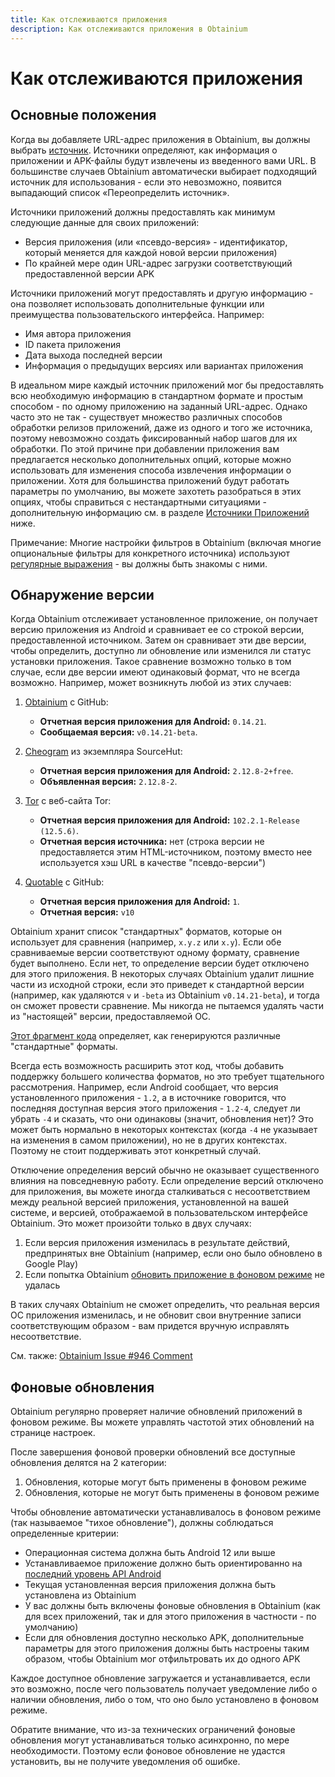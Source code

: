 ```yaml
---
title: Как отслеживаются приложения
description: Как отслеживаются приложения в Obtainium
---
```


# Как отслеживаются приложения

## Основные положения

Когда вы добавляете URL-адрес приложения в Obtainium, вы должны выбрать [источник](sources.ru.md). Источники определяют, как информация о приложении и APK-файлы будут извлечены из введенного вами URL. В большинстве случаев Obtainium автоматически выбирает подходящий источник для использования - если это невозможно, появится выпадающий список «Переопределить источник».

Источники приложений должны предоставлять как минимум следующие данные для своих приложений:

- Версия приложения (или «псевдо-версия» - идентификатор, который меняется для каждой новой версии приложения)
- По крайней мере один URL-адрес загрузки соответствующий предоставленной версии APK

Источники приложений могут предоставлять и другую информацию - она позволяет использовать дополнительные функции или преимущества пользовательского интерфейса. Например:

- Имя автора приложения
- ID пакета приложения
- Дата выхода последней версии
- Информация о предыдущих версиях или вариантах приложения

В идеальном мире каждый источник приложений мог бы предоставлять всю необходимую информацию в стандартном формате и простым способом - по одному приложению на заданный URL-адрес. Однако часто это не так - существует множество различных способов обработки релизов приложений, даже из одного и того же источника, поэтому невозможно создать фиксированный набор шагов для их обработки. По этой причине при добавлении приложения вам предлагается несколько дополнительных опций, которые можно использовать для изменения способа извлечения информации о приложении. Хотя для большинства приложений будут работать параметры по умолчанию, вы можете захотеть разобраться в этих опциях, чтобы справиться с нестандартными ситуациями - дополнительную информацию см. в разделе [Источники Приложений](sources.ru.md) ниже.

Примечание: Многие настройки фильтров в Obtainium (включая многие опциональные фильтры для конкретного источника) используют [регулярные выражения](https://developer.mozilla.org/en-US/docs/Web/JavaScript/Guide/Regular_Expressions) - вы должны быть знакомы с ними.

## Обнаружение версии

Когда Obtainium отслеживает установленное приложение, он получает версию приложения из Android и сравнивает ее со строкой версии, предоставленной источником. Затем он сравнивает эти две версии, чтобы определить, доступно ли обновление или изменился ли статус установки приложения. Такое сравнение возможно только в том случае, если две версии имеют одинаковый формат, что не всегда возможно. Например, может возникнуть любой из этих случаев:

1. [Obtainium](https://github.com/ImranR98/Obtainium/releases/tag/v0.14.21-beta) с GitHub:

    - **Отчетная версия приложения для Android:** `0.14.21`.
    - **Сообщаемая версия:** `v0.14.21-beta`. 

2. [Cheogram](https://git.singpolyma.net/cheogram-android/refs/2.12.8-2) из экземпляра SourceHut:

    - **Отчетная версия приложения для Android:** `2.12.8-2+free`.
    - **Объявленная версия:** `2.12.8-2`.

3. [Tor](https://www.torproject.org/download/) с веб-сайта Tor:

    - **Отчетная версия приложения для Android:** `102.2.1-Release (12.5.6)`.
    - **Отчетная версия источника:** нет (строка версии не предоставляется этим HTML-источником, поэтому вместо нее используется хэш URL в качестве "псевдо-версии")

4. [Quotable](https://github.com/Lijukay/Qwotable/releases/tag/v10) с GitHub:

    - **Отчетная версия приложения для Android:** `1`.
    - **Отчетная версия:** `v10`

Obtainium хранит список "стандартных" форматов, которые он использует для сравнения (например, `x.y.z` или `x.y`). Если обе сравниваемые версии соответствуют одному формату, сравнение будет выполнено. Если нет, то определение версии будет отключено для этого приложения. В некоторых случаях Obtainium удалит лишние части из исходной строки, если это приведет к стандартной версии (например, как удаляются `v` и `-beta` из Obtainium `v0.14.21-beta`), и тогда он сможет провести сравнение. Мы никогда не пытаемся удалять части из "настоящей" версии, предоставляемой ОС.

[Этот фрагмент кода](https://github.com/ImranR98/Obtainium/blob/main/lib/providers/apps_provider.dart#L64) определяет, как генерируются различные "стандартные" форматы.

Всегда есть возможность расширить этот код, чтобы добавить поддержку большего количества форматов, но это требует тщательного рассмотрения. Например, если Android сообщает, что версия установленного приложения - `1.2`, а в источнике говорится, что последняя доступная версия этого приложения - `1.2-4`, следует ли убрать `-4` и сказать, что они одинаковы (значит, обновления нет)? Это может быть нормально в некоторых контекстах (когда `-4` не указывает на изменения в самом приложении), но не в других контекстах. Поэтому не стоит поддерживать этот конкретный случай.

Отключение определения версий обычно не оказывает существенного влияния на повседневную работу. Если определение версий отключено для приложения, вы можете иногда сталкиваться с несоответствием между реальной версией приложения, установленной на вашей системе, и версией, отображаемой в пользовательском интерфейсе Obtainium. Это может произойти только в двух случаях:

1. Если версия приложения изменилась в результате действий, предпринятых вне Obtainium (например, если оно было обновлено в Google Play)
2. Если попытка Obtainium [обновить приложение в фоновом режиме](#фоновые-обновления) не удалась

В таких случаях Obtainium не сможет определить, что реальная версия ОС приложения изменилась, и не обновит свои внутренние записи соответствующим образом - вам придется вручную исправлять несоответствие.

См. также: [Obtainium Issue #946 Comment](https://github.com/ImranR98/Obtainium/issues/946#issuecomment-1741745587)

## Фоновые обновления

Obtainium регулярно проверяет наличие обновлений приложений в фоновом режиме. Вы можете управлять частотой этих обновлений на странице настроек.

После завершения фоновой проверки обновлений все доступные обновления делятся на 2 категории:

1. Обновления, которые могут быть применены в фоновом режиме
2. Обновления, которые не могут быть применены в фоновом режиме

Чтобы обновление автоматически устанавливалось в фоновом режиме (так называемое "тихое обновление"), должны соблюдаться определенные критерии:

- Операционная система должна быть Android 12 или выше
- Устанавливаемое приложение должно быть ориентированно на [последний уровень API Android](https://developer.android.com/reference/android/content/pm/PackageInstaller.SessionParams#setRequireUserAction(int))
- Текущая установленная версия приложения должна быть установлена из Obtainium
- У вас должны быть включены фоновые обновления в Obtainium (как для всех приложений, так и для этого приложения в частности - по умолчанию)
- Если для обновления доступно несколько APK, дополнительные параметры для этого приложения должны быть настроены таким образом, чтобы Obtainium мог отфильтровать их до одного APK

Каждое доступное обновление загружается и устанавливается, если это возможно, после чего пользователь получает уведомление либо о наличии обновления, либо о том, что оно было установлено в фоновом режиме.

Обратите внимание, что из-за технических ограничений фоновые обновления могут устанавливаться только асинхронно, по мере необходимости. Поэтому если фоновое обновление не удастся установить, вы не получите уведомления об ошибке.
